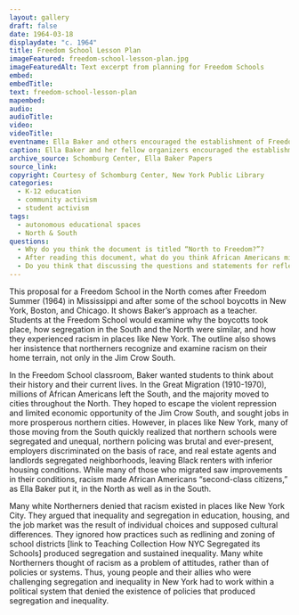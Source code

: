 ```yaml
---
layout: gallery
draft: false
date: 1964-03-18
displaydate: "c. 1964"
title: Freedom School Lesson Plan
imageFeatured: freedom-school-lesson-plan.jpg
imageFeaturedAlt: Text excerpt from planning for Freedom Schools
embed: 
embedTitle:
text: freedom-school-lesson-plan
mapembed: 
audio: 
audioTitle: 
video: 
videoTitle: 
eventname: Ella Baker and others encouraged the establishment of Freedom Schools in the North.
caption: Ella Baker and her fellow organizers encouraged the establishment of Freedom Schools in the North. Freedom Schools were learning spaces outside of traditional schools. Baker thought they could help young people to analyze racism and power and its impact on schools and youth. This page captures planning for one Freedom School and its activities. 
archive_source: Schomburg Center, Ella Baker Papers
source_link: 
copyright: Courtesy of Schomburg Center, New York Public Library
categories:
  - K-12 education
  - community activism
  - student activism
tags:
  - autonomous educational spaces
  - North & South
questions:
  - Why do you think the document is titled “North to Freedom?”? 
  - After reading this document, what do you think African Americans migrating from the South to the North found when they arrived there? What different forms did racism take in the North? 
  - Do you think that discussing the questions and statements for reflection on this page would prepare Black youth in the North to challenge racism, from white northern liberals and others? 
---
```


This proposal for a Freedom School in the North comes after Freedom Summer (1964) in Mississippi and after some of the school boycotts in New York, Boston, and Chicago. It shows Baker’s approach as a teacher. Students at the Freedom School would examine why the boycotts took place, how segregation in the South and the North were similar, and how they experienced racism in places like New York. The outline also shows her insistence that northerners recognize and examine racism on their home terrain, not only in the Jim Crow South.

In the Freedom School classroom, Baker wanted students to think about their history and their current lives. In the Great Migration (1910-1970), millions of African Americans left the South, and the majority moved to cities throughout the North. They hoped to escape the violent repression and limited economic opportunity of the Jim Crow South, and sought jobs in more prosperous northern cities. However, in places like New York, many of those moving from the South quickly realized that northern schools were segregated and unequal, northern policing was brutal and ever-present, employers discriminated on the basis of race, and real estate agents and landlords segregated neighborhoods, leaving Black renters with inferior housing conditions. While many of those who migrated saw improvements in their conditions, racism made African Americans “second-class citizens,” as Ella Baker put it, in the North as well as in the South.

Many white Northerners denied that racism existed in places like New York City. They argued that inequality and segregation in education, housing, and the job market was the result of individual choices and supposed cultural differences. They ignored how practices such as redlining and zoning of school districts [link to Teaching Collection How NYC Segregated its Schools] produced segregation and sustained inequality. Many white Northerners thought of racism as a problem of attitudes, rather than of policies or systems. Thus, young people and their allies who were challenging segregation and inequality in New York had to work within a political system that denied the existence of policies that produced segregation and inequality.
